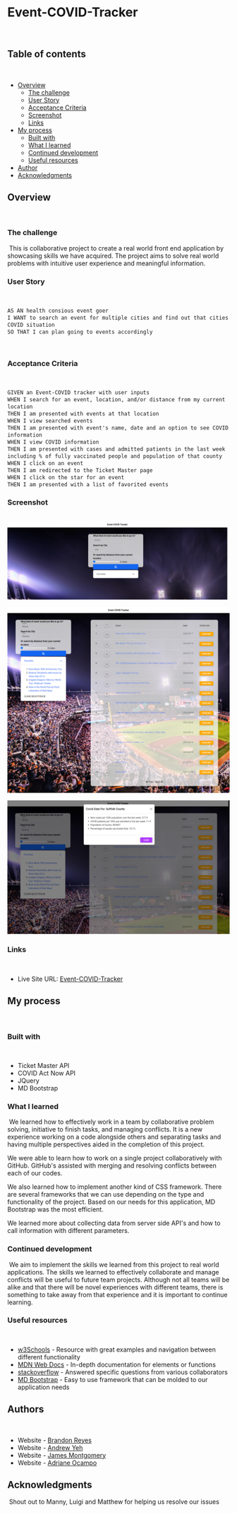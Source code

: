 # Event-COVID-Tracker
​
## Table of contents
​
- [Overview](#overview)
  - [The challenge](#the-challenge)
  - [User Story](#user-story)
  - [Acceptance Criteria](#acceptance-criteria)
  - [Screenshot](#screenshot)
  - [Links](#links)
- [My process](#my-process)
  - [Built with](#built-with)
  - [What I learned](#what-i-learned)
  - [Continued development](#continued-development)
  - [Useful resources](#useful-resources)
- [Author](#author)
- [Acknowledgments](#acknowledgments)
​
## Overview
​
### The challenge
​
This is collaborative project to create a real world front end application by showcasing skills we have acquired. The project aims to solve real world problems with intuitive user experience and meaningful information.
​
### User Story
​
```
AS AN health consious event goer
I WANT to search an event for multiple cities and find out that cities COVID situation
SO THAT I can plan going to events accordingly
```
​
### Acceptance Criteria
​
```
GIVEN an Event-COVID tracker with user inputs
WHEN I search for an event, location, and/or distance from my current location
THEN I am presented with events at that location
WHEN I view searched events
THEN I am presented with event's name, date and an option to see COVID information
WHEN I view COVID information
THEN I am presented with cases and admitted patients in the last week including % of fully vaccinated people and population of that county
WHEN I click on an event
THEN I am redirected to the Ticket Master page 
WHEN I click on the star for an event
THEN I am presented with a list of favorited events
```

### Screenshot
​
![](./Assets/images/Event-COVID%20search%20page.png)

![](./Assets/images/Event-COVID%20results%20page.png)

![](./Assets/images/Event-COVID%20covid%20information.png)

### Links
​
- Live Site URL: [Event-COVID-Tracker](https://brandonjreyes.github.io/Event-COVID-Tracker/)
​
## My process
​
### Built with
​
- Ticket Master API
- COVID Act Now API
- JQuery
- MD Bootstrap
​
### What I learned
​
We learned how to effectively work in a team by collaborative problem solving, initiative to finish tasks, and managing conflicts.  It is a new experience working on a code alongside others and separating tasks and having multiple perspectives aided in the completion of this project.

We were able to learn how to work on a single project collaboratively with GitHub. GitHub's assisted with merging and resolving conflicts between each of our codes. 

We also learned how to implement another kind of CSS framework. There are several frameworks that we can use depending on the type and functionality of the project. Based on our needs for this application, MD Bootstrap was the most efficient. 

We learned more about collecting data from server side API's and how to call information with different parameters.
​
### Continued development
​
We aim to implement the skills we learned from this project to real world applications. The skills we learned to effectively collaborate and manage conflicts will be useful to future team projects. Although not all teams will be alike and that there will be novel experiences with different teams, there is something to take away from that experience and it is important to continue learning.
​
### Useful resources
​
- [w3Schools](https://www.w3schools.com/) - Resource with great examples and navigation between different functionality
- [MDN Web Docs](https://developer.mozilla.org/en-US/docs/Learn/JavaScript) - In-depth documentation for elements or functions
- [stackoverflow](https://stackoverflow.com/) - Answered specific questions from various collaborators
- [MD Bootstrap](https://mdbootstrap.com/) - Easy to use framework that can be molded to our application needs

## Authors
​
- Website - [Brandon Reyes](https://www.your-site.com)
- Website - [Andrew Yeh](https://www.your-site.com)
- Website - [James Montgomery](https://www.your-site.com)
- Website - [Adriane Ocampo](https://ocampoad.github.io/Adriane_Ocampo_Portfolio/)

## Acknowledgments
​
Shout out to Manny, Luigi and Matthew for helping us resolve our issues
​

